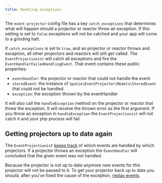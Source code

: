 ```yaml
---
title: Handling exceptions
---
```


The `event-projector` config file has a key `catch_exceptions` that determines what will happen should a projector or reactor throw an exception. If this setting is set to `false` exceptions will not be catched and your app will come to a grinding halt.

If `catch_exceptions` is set to `true`, and an projector or reactor throws and exception, all other projectors and reactors will still get called. The `EventProjectionist` will catch all exceptions and fire the `EventHandlerFailedHandlingEvent`. That event contains these public properties:

- `eventHandler`: the projector or reactor that could not handle the event
- `storedEvent`: the instance of `Spatie\EventProjector\Models\StoredEvent` that could not be handled.
- `exception`: the exception thrown by the eventHandler

It will also call the `handleException` method on the projector or reactor that threw the exception. It will receive the thrown error as the first argument. If you throw an exception in `handleException` the `EventProjectionist` will not catch it and your php process will fail.

## Getting projectors up to date again

The `EventProjectionist` [keeps track](https://docs.spatie.be/laravel-event-projector/v1/replaying-events/tracking-handled-events) of which events are handled by which projectors. If a projector throws an exception the `EventHandler` will concluded that the given event was not handled.

Because the projector is not up to date anymore new events for this projector will not be passed to it. To get your projector back up to date you should, after you've fixed the cause of the exception, [replay events](https://docs.spatie.be/laravel-event-projector/v1/replaying-events/replaying-events).